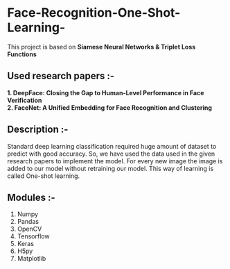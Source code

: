 # Face-Recognition-One-Shot-Learning-

This project is based on **Siamese Neural Networks &amp; Triplet Loss Functions**

## Used research papers :-
<b>1. DeepFace: Closing the Gap to Human-Level Performance in Face Verification<br>
2. FaceNet: A Unified Embedding for Face Recognition and Clustering</b>

## Description :-
Standard deep learning classification required huge amount of dataset to predict with good accuracy.
So, we have used the data used in the given research papers to implement the model.
For every new image the image is added to our model without retraining our model. This way of learning is called One-shot learning.

## Modules :-
  1. Numpy<br>
  2. Pandas<br>
  3. OpenCV<br>
  4. Tensorflow<br>
  5. Keras<br>
  6. H5py<br>
  7. Matplotlib<br>
  


  


